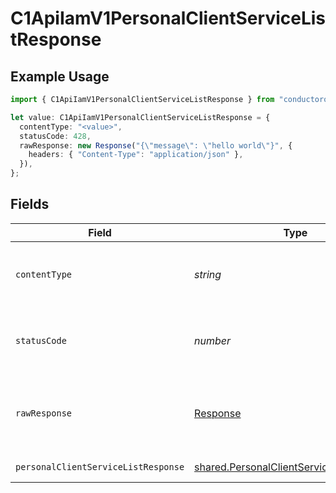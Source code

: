 # C1ApiIamV1PersonalClientServiceListResponse

## Example Usage

```typescript
import { C1ApiIamV1PersonalClientServiceListResponse } from "conductorone-sdk-typescript/sdk/models/operations";

let value: C1ApiIamV1PersonalClientServiceListResponse = {
  contentType: "<value>",
  statusCode: 428,
  rawResponse: new Response("{\"message\": \"hello world\"}", {
    headers: { "Content-Type": "application/json" },
  }),
};
```

## Fields

| Field                                                                                                       | Type                                                                                                        | Required                                                                                                    | Description                                                                                                 |
| ----------------------------------------------------------------------------------------------------------- | ----------------------------------------------------------------------------------------------------------- | ----------------------------------------------------------------------------------------------------------- | ----------------------------------------------------------------------------------------------------------- |
| `contentType`                                                                                               | *string*                                                                                                    | :heavy_check_mark:                                                                                          | HTTP response content type for this operation                                                               |
| `statusCode`                                                                                                | *number*                                                                                                    | :heavy_check_mark:                                                                                          | HTTP response status code for this operation                                                                |
| `rawResponse`                                                                                               | [Response](https://developer.mozilla.org/en-US/docs/Web/API/Response)                                       | :heavy_check_mark:                                                                                          | Raw HTTP response; suitable for custom response parsing                                                     |
| `personalClientServiceListResponse`                                                                         | [shared.PersonalClientServiceListResponse](../../../sdk/models/shared/personalclientservicelistresponse.md) | :heavy_minus_sign:                                                                                          | Successful response                                                                                         |